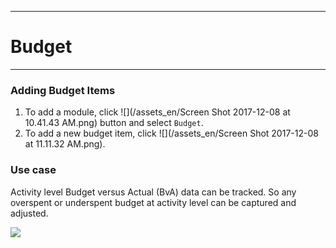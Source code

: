 ****
# Budget 
---

### Adding Budget Items
1. To add a module, click ![](/assets_en/Screen Shot 2017-12-08 at 10.41.43 AM.png) button and select `Budget`. 
2. To add a new budget item, click ![](/assets_en/Screen Shot 2017-12-08 at 11.11.32 AM.png).

### Use case
Activity level Budget versus Actual \(BvA\) data can be tracked. So any overspent or underspent budget at activity level can be captured and adjusted.

![](https://lh3.googleusercontent.com/c-ftKOET4ky9QMljq95P5yIAWfGJlALdRfeJmXMJRNuaWhUrlwTx1bRI13fj3XXmTQMztLZeflM2E9hLATXZKhYqrmynmi3LbMRkHXT7z1l6lUvLoaZTTHx7b-AA2LffDFmTXk0F)

